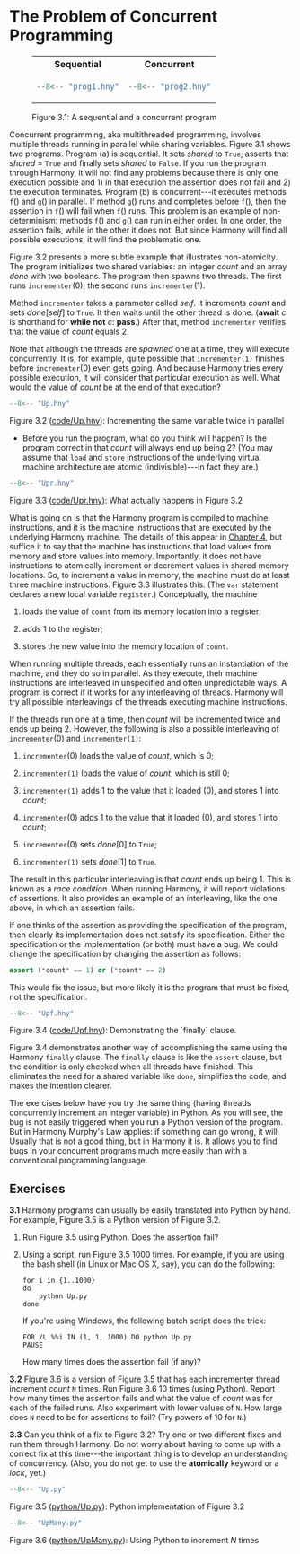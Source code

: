 
# The Problem of Concurrent Programming 


<figure>
<table style="width: 100%;">
    <tr>
        <th>Sequential</th>
        <th>Concurrent</th>
    </tr>
<tr>
<td>

```python title="prog1.hny"
--8<-- "prog1.hny"
```

</td>
<td>

```python title="prog2.hny"
--8<-- "prog2.hny"
```

</td>
</tr>
</table>
<figcaption>Figure 3.1: A sequential and a concurrent program</figcaption>
</figure>


Concurrent programming, aka multithreaded programming, involves multiple
threads running in parallel while sharing variables. Figure 3.1 shows
two programs. Program (a) is sequential. It sets *shared* to `True`,
asserts that *shared* = `True` and finally sets *shared* to `False`. If
you run the program through Harmony, it will not find any problems
because there is only one execution possible and 1) in that execution
the assertion does not fail and 2) the execution terminates. Program (b)
is concurrent---it executes methods `f`() and `g`() in parallel. If
method `g`() runs and completes before `f`(), then the assertion in
`f`() will fail when `f`() runs. This problem is an example of
non-determinism: methods `f`() and `g`() can run in either order. In one
order, the assertion fails, while in the other it does not. But since
Harmony will find all possible executions, it will find the problematic
one.

Figure 3.2 presents a more subtle example that illustrates
non-atomicity. The program initializes two shared variables: an integer
*count* and an array *done* with two booleans. The program then spawns
two threads. The first runs `incrementer`(0); the second runs
`incrementer`(1).

Method `incrementer` takes a parameter called *self*. It increments
*count* and sets *done*\[*self*\] to `True`. It then waits until the
other thread is done. (**await** *c* is shorthand for **while** **not**
*c*: **pass**.) After that, method `incrementer` verifies that the value
of *count* equals 2.

Note that although the threads are *spawned* one at a time, they will
execute concurrently. It is, for example, quite possible that
`incrementer(1)` finishes before `incrementer`(0) even gets going. And
because Harmony tries every possible execution, it will consider that
particular execution as well. What would the value of *count* be at the
end of that execution?

```python title="Up.hny"
--8<-- "Up.hny"
```

<figcaption>Figure 3.2 (<a href=https://harmony.cs.cornell.edu/code/Up.hny>code/Up.hny</a>): 
Incrementing the same variable twice in parallel</figcaption>

 - Before you run the program, what do you think will happen? Is the program correct in that *count* will always end up being 2? (You may assume that `load` and `store` instructions of the underlying virtual machine architecture are atomic (indivisible)---in fact they are.)

```python title="Upr.hny"
--8<-- "Upr.hny"
```

<figcaption>Figure 3.3 (<a href=https://harmony.cs.cornell.edu/code/Upr.hny>code/Upr.hny</a>): 
What actually happens in Figure 3.2</figcaption>

What is going on is that the Harmony program is compiled to machine
instructions, and it is the machine instructions that are executed by
the underlying Harmony machine. The details of this appear in
[Chapter 4](harmonymachine.md), but suffice it to say that the machine has
instructions that load values from memory and store values into memory.
Importantly, it does not have instructions to atomically increment or
decrement values in shared memory locations. So, to increment a value in
memory, the machine must do at least three machine instructions. Figure 3.3
illustrates this. (The `var` statement declares a new local variable
`register`.) Conceptually, the machine

1.  loads the value of `count` from its memory location into a register;

2.  adds 1 to the register;

3.  stores the new value into the memory location of `count`.

When running multiple threads, each essentially runs an instantiation of
the machine, and they do so in parallel. As they execute, their machine
instructions are interleaved in unspecified and often unpredictable
ways. A program is correct if it works for any interleaving of threads.
Harmony will try all possible interleavings of the threads executing
machine instructions.

If the threads run one at a time, then *count* will be incremented twice
and ends up being 2. However, the following is also a possible
interleaving of `incrementer`(0) and `incrementer(1)`:

1.  `incrementer`(0) loads the value of *count*, which is 0;

2.  `incrementer(1)` loads the value of *count*, which is still 0;

3.  `incrementer(1)` adds 1 to the value that it loaded (0), and stores
    $1$ into *count*;

4.  `incrementer`(0) adds 1 to the value that it loaded (0), and stores
    $1$ into *count*;

5.  `incrementer`(0) sets *done*\[0\] to `True`;

6.  `incrementer(1)` sets *done*\[1\] to `True`.

The result in this particular interleaving is that *count* ends up
being 1. This is known as a *race condition*. When running Harmony, it
will report violations of assertions. It also provides an example of an
interleaving, like the one above, in which an assertion fails.

If one thinks of the assertion as providing the specification of the
program, then clearly its implementation does not satisfy its
specification. Either the specification or the implementation (or both)
must have a bug. We could change the specification by changing the
assertion as follows:

```python
assert (*count* == 1) or (*count* == 2)
```

This would fix the issue, but more likely it is the program that
must be fixed, not the specification.

```python title="Upf.hny"
--8<-- "Upf.hny"
```

<figcaption>Figure 3.4 (<a href=https://harmony.cs.cornell.edu/code/Upf.hny>code/Upf.hny</a>): 
Demonstrating the `finally` clause.</figcaption>

Figure 3.4 demonstrates another way of accomplishing the same
using the Harmony `finally` clause.  The `finally` clause is like
the `assert` clause, but the condition is only checked when all
threads have finished.  This eliminates the need for a shared variable
like `done`, simplifies the code, and makes the intention clearer.

The exercises below have you try the same thing (having threads
concurrently increment an integer variable) in Python. As you will see,
the bug is not easily triggered when you run a Python version of the
program. But in Harmony Murphy's Law applies: if something can go wrong,
it will. Usually that is not a good thing, but in Harmony it is. It
allows you to find bugs in your concurrent programs much more easily
than with a conventional programming language.

## Exercises 


**3.1** Harmony programs can usually be easily translated into Python by hand.
For example, Figure 3.5 is a Python version of Figure 3.2.

1.  Run Figure 3.5 using Python. Does the assertion fail?

2.  Using a script, run Figure 3.5 1000 times. For example, if you
    are using the bash shell (in Linux or Mac OS X, say), you can do the
    following:

        for i in {1..1000}
        do
            python Up.py
        done

    If you're using Windows, the following batch script does the trick:

        FOR /L %%i IN (1, 1, 1000) DO python Up.py
        PAUSE

    How many times does the assertion fail (if any)?

**3.2** Figure 3.6 is a version of Figure 3.5 that has each incrementer
thread increment *count* `N` times. Run Figure 3.6 10 times (using
Python). Report how many times the assertion fails and what the value of
*count* was for each of the failed runs. Also experiment with lower
values of `N`. How large does `N` need to be for assertions to fail?
(Try powers of 10 for `N`.)

**3.3** Can you think of a fix to Figure 3.2? Try one or two different fixes
and run them through Harmony. Do not worry about having to come up with
a correct fix at this time---the important thing is to develop an
understanding of concurrency. (Also, you do not get to use the
**atomically** keyword or a *lock*, yet.)

```python title="Up.py"
--8<-- "Up.py"
```

<figcaption>Figure 3.5 (<a href=https://harmony.cs.cornell.edu/python/Up.py>python/Up.py</a>): 
Python implementation of Figure 3.2 </figcaption>


```python title="UpMany.py"
--8<-- "UpMany.py"
```

<figcaption>Figure 3.6 (<a href=https://harmony.cs.cornell.edu/python/UpMany.py>python/UpMany.py</a>): 
Using Python to increment <i>N</i> times </figcaption>
